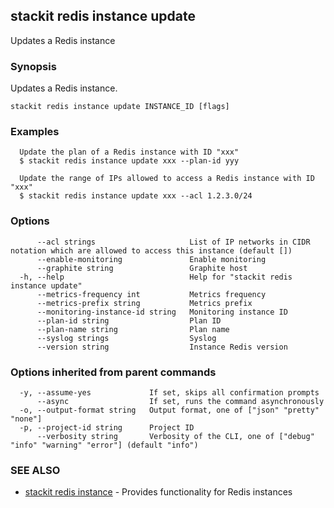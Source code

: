 ## stackit redis instance update

Updates a Redis instance

### Synopsis

Updates a Redis instance.

```
stackit redis instance update INSTANCE_ID [flags]
```

### Examples

```
  Update the plan of a Redis instance with ID "xxx"
  $ stackit redis instance update xxx --plan-id yyy

  Update the range of IPs allowed to access a Redis instance with ID "xxx"
  $ stackit redis instance update xxx --acl 1.2.3.0/24
```

### Options

```
      --acl strings                     List of IP networks in CIDR notation which are allowed to access this instance (default [])
      --enable-monitoring               Enable monitoring
      --graphite string                 Graphite host
  -h, --help                            Help for "stackit redis instance update"
      --metrics-frequency int           Metrics frequency
      --metrics-prefix string           Metrics prefix
      --monitoring-instance-id string   Monitoring instance ID
      --plan-id string                  Plan ID
      --plan-name string                Plan name
      --syslog strings                  Syslog
      --version string                  Instance Redis version
```

### Options inherited from parent commands

```
  -y, --assume-yes             If set, skips all confirmation prompts
      --async                  If set, runs the command asynchronously
  -o, --output-format string   Output format, one of ["json" "pretty" "none"]
  -p, --project-id string      Project ID
      --verbosity string       Verbosity of the CLI, one of ["debug" "info" "warning" "error"] (default "info")
```

### SEE ALSO

* [stackit redis instance](./stackit_redis_instance.md)	 - Provides functionality for Redis instances

